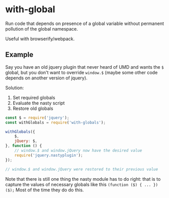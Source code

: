 
# with-global

Run code that depends on presence of a global variable
without permanent pollution of the global namespace.

Useful with browserify/webpack.

## Example

Say you have an old jquery plugin that never heard of UMD
and wants the `$` global, but you don't want to override
`window.$` (maybe some other code depends on another version
 of jquery).

Solution:

1. Set required globals
2. Evaluate the nasty script
3. Restore old globals


```js
const $ = require('jquery');
const withGlobals = require('with-globals');

withGlobals({
	$,
	jQuery: $,
}, function () {
	// window.$ and window.jQuery now have the desired value
	require('jquery.nastyplugin');
});

// window.$ and window.jQuery were restored to their previous value
```

Note that there is still one thing the nasty module has to do right:
that is to capture the values of necessary globals like this
`(function ($) { ... })($);` Most of the time they do do this.

